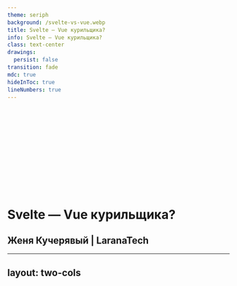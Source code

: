```yaml
---
theme: seriph
background: /svelte-vs-vue.webp
title: Svelte — Vue курильщика?
info: Svelte — Vue курильщика?
class: text-center
drawings:
  persist: false
transition: fade
mdc: true
hideInToc: true
lineNumbers: true
---
```


<br><br><br><br><br><br><br><br><br><br><br>

<div class="block">

# Svelte — Vue курильщика?

## Женя Кучерявый | LaranaTech

</div>

---
layout: two-cols
---

<Title title="Кто я?" />

<v-clicks>

- ## Организатор московских дринкапов
- ## Контрибутор в опенсорс
- ## Мультипотенциал
- ## Изобретатель
- ## Философ
- ## Основатель LaranaTech
- ## Использую Svelte на работе

</v-clicks>

::right::

<img src="/public/photo.webp" style="position: absolute; top: 0; right: -20px; bottom: 0; width: 400px;" />

---
layout: center
class: text-center
---

<span style="font-size: 5rem;">x885</span>

---

<Title title="Что такое Svelte" />

<v-switch>

<template #1>

- ## Что-то среднее между Angular и React

</template>

<template #2>

- ## ~~Что-то среднее между Angular и React~~

</template>

<template #3>

- ## ~~Что-то среднее между Angular и React~~
- ## Что-то среднее между Vue и React

</template>

<template #4>

- ## ~~Что-то среднее между Angular и React~~
- ## Что-то среднее между Vue и React
- ## В РФ на Svelte пишет 2+ компании

</template>

</v-switch>

---
layout: center
class: text-center
---

<Title title="Что такое Svelte" />

> ## Svelte разрабатывается по приницу
> ## hype driven development

<br>

<v-click>

## (c) Денис Чернов

</v-click>


---
layout: center
---

<img src="/public/drink_0.webp" />

---
layout: center
---

<img src="/public/dring.webp" />

---
layout: center
class: text-center
---

<Title title="Что такое Svelte" />

> ## Svelte — Vue курильщика &nbsp;

<br>

<v-click>

## (c) Денис Чернов

</v-click>

---
layout: center
class: text-center
---

<Title title="Что такое Svelte" />

> ## Svelte — Vue курильщика?

<br>

<v-click>

## (c) Женя Кучерявый

</v-click>

---

<Title title="Как будет проводиться сравнение" />

<v-clicks>

- ## Разбираем фичи фреймворка
- ## Оцениваем: Кринж и База?

</v-clicks>

<Plus type="base" v-click />
<Plus type="cringe" v-click />

<v-click>

- ## В конце подводим итоги

</v-click>

<br><br>

<v-click>

> ## <span class="orange">!</span> Рассмотрим не все аспекты

</v-click>

---
layout: center
---

<img src="/public/gosling.jpg" style="height: 530px;" />

---
title: Синтаксис
---

<Title cat="Синтаксис" lang="vue" />

````md magic-move

```vue
<script setup lang="ts">
	import { ref } from 'vue'

	const items = ref([])
	const text = ref('')

	const addItem = () => {
		items.value.push(text)
		text.value = ''
	}
</script>

<template>
	<div v-for="(item, key) of items" :key class="item">{{ item }}</div>
	<form @submit.prevent="addItem">
		<input v-model="text" />
		<button type="submit">Submit</button>
	</form>
</template>
```

```vue
<template>
	<div v-for="(item, key) of items" :key class="item">{{ item }}</div>
	<form @submit.prevent="addItem">
		<input v-model="text" />
		<button type="submit">Submit</button>
	</form>
</template>

<style scoped>
	.item {
		color: red;
	}
</style>
```

````

<Plus type="base" v-click />

---

<Title cat="Синтаксис" lang="svelte" />

````md magic-move

```svelte
<script lang="ts">
	const items = $state([])
	const text = $state('')

	const addItem = (e) => {
		e.preventDefault()
		items.push(text)
		text = ''
	}
</script>

{#each items as item, i}
	<div class="item">{item}</div>
{/each}
<form onsubmit={addItem}>
	<input bind:value={text} />
	<button type="submit">Submit</button>
</form>
```

```svelte
{#each items as item, i}
	<div class="item">{item}</div>
{/each}
<form onsubmit={addItem}>
	<input bind:value={text} />
	<button type="submit">Submit</button>
</form>

<style>
	.item {
		color: red;
	}
</style>
```

````

<Plus type="base" v-click />

---


<Title cat="Синтаксис" lang="svelte" />

```svelte
<script>
	import { interval, startWith } from 'rxjs'

	const timer$ = interval(1000).pipe(
		startWith(0)
	)
</script>

<p>Counter: {$timer$}</p>
```

---
title: События
---

<Title cat="Cобытия" lang="vue" />

````md magic-move

```vue
<button
	v-on:click="increase"
	v-on:click.right.prevent.stop.once="decrease"
	v-on:click="(event) => increase(event)"
	v-on:click="counter++"
	v-on:click="increase($event)"
	v-on:click="console.log(1); console.log(2); console.log(3)"
>
	Click me!
</button>
```

```vue {all|2|3|4|5|6|7}
<button
	@click="increase"
	@click.right.prevent.stop.once="decrease"
	@click="(event) => increase(event)"
	@click="counter++"
	@click="increase($event)"
	@click="console.log(1); console.log(2); console.log(3)"
>
	Click me!
</button>
```

```vue
<script setup lang="ts">
	defineEmits({
		submit(payload: { email: string, password: string }) {
			// return `true` or `false` to indicate
			// validation pass / fail
		}
	})
</script>

<template>
	<button
		@click="$emit(
			'submit',
			{ email: 'e@vgenii.ru', password: 'qwerty' }
		)"
	>
		Submit
	</button>
</template>
```

````

---
layout: center
---

<Title cat="Cобытия" lang="vue" />

<CenterPlus :cringe="1" :base="4" />

---

<Title cat="Cобытия" lang="svelte" />

````md magic-move

```svelte {all|2|6-7}
<script lang="ts">
	import { createEventDispatcher } from 'svelte'
	const dispatch = createEventDispatcher()
</script>

<button on:click={() => dispatch('decrement')}>decrement</button>
<button on:click={() => dispatch('increment')}>increment</button>
```

```svelte
<Stepper
	on:decrement|stopPropagation={() => n -= 1}
	on:increment|preventDefault={() => n += 1}
/>
```

````

<Plus type="cringe" v-click />

---

<Title cat="Cобытия" lang="svelte" />

````md magic-move

```svelte {all|2|3|4}
<button
	onclick={counter.increase}
	onclick={(event) => counter.increase(event)}
	{onclick}
>
	Click me!
</button>
```

```svelte
<script lang="ts">
	const makeHandler = () => {
		return () => {
			console.log(111)
		}
	}
</script>

<button onclick={makeHandler()}>Click me!</button>

```

````

---
layout: center
---

<Title cat="Cобытия" lang="svelte" />

<CenterPlus :cringe="1" :base="3" />

---
title: Пропсы
---

<Title cat="Пропсы" lang="vue" />

````md magic-move

```vue
<script setup>
	import { computed } from 'vue'

	const props = defineProps(['value'])

	const computedValue = computed(() => props.value * 2)
</script>
```

```vue
<script setup>
	import { computed } from 'vue'

	const props = defineProps({
		value: Number,
	})

	const computedValue = computed(() => props.value * 2)
</script>
```

```vue
<script setup>
	import { computed } from 'vue'

	const props = defineProps({
		value: {
			type: Number,
			required: true,
			validator: (val) => val % 2 === 0,
		},
	})

	const computedValue = computed(() => props.value * 2)
</script>
```

```vue
<script setup lang="ts">
	import { computed } from 'vue'

	const props = defineProps<{
		value: number
	}>()

	const computedValue = computed(() => props.value * 2)
</script>
```

```vue
<script setup lang="ts">
	interface Props {
		msg?: string
		labels?: string[]
	}

	const props = withDefaults(defineProps<Props>(), {
		msg: 'hello',
		labels: () => ['one', 'two'],
	})
</script>
```

````

---
layout: center
---

<Title cat="Пропсы" lang="vue" />

<CenterPlus :cringe="2" :base="3" />

---

<Title cat="Пропсы" lang="svelte" />

```svelte {all|2-5|7-10|14|15|16}
<script lang="ts">
	type Props = {
		value: number
		label?: string
	}

	let {
		value,
		label = 'Default label',
	}: Props = $props()
</script>

<Component
	value={value}
	{label}
	{...props}
/>
```

<Plus type="base" v-click />

---
layout: center
class: text-center
---

> ## Write less, do more

<br>

<v-switch>

<template #0>

## jQuery

</template>

<template #1>

## ~~jQuery~~

## Svelte

</template>

</v-switch>

---
hideInToc: true
layout: center
---

<Title cat="Пропсы" />

## Односторонняя реактивность

<Plus type="base" v-click />

---
title: Реактивность
---

<Title title="Двусторонняя реактивность" />

```tsx {all|9,10}
// React
type Props = {
	value: string
	onChange: (value: string) => void
}

function Input({ value, onChange }: Props) {
	return <input
		value={value}
		onchange={(e) => onChange(e.target.value)}
	/>
}

```

<Plus type="cringe" v-click />

---

<Title cat="Реактивность" lang="vue" title="v-model" />

````md magic-move

```vue
<script setup lang="ts">
	const props = defineProps(['modelValue'])
	const emit = defineEmits(['update:modelValue'])
</script>
<template>
	<input
		:value="props.modelValue"
		@input="emit('update:modelValue', $event.target.value)"
	/>
</template>
```

```vue
<template>
	<Input
		:modelValue="value"
		@update:modelValue="$event => (value = $event)"
	/>
</template>
```

```vue
<script setup lang="ts">
	const model = defineModel({ type: String })
</script>

<template>
	<input v-model="model" />
</template>
```

```vue {all|3}
<script setup lang="ts">
	const value = defineModel({ type: String })
	const error = defineModel('error', { type: String })
</script>

<template>
	<div>
		<input v-model="value" />
		<div v-if="error" class="red">
			{{ error }}
		</div>
	</div>
</template>
```

```vue
<template>
	<ValidatedInput v-model="text" v-model:error="error" />
</template>
```

````

---
layout: center
---

<Title cat="Реактивность" lang="vue" title="v-model" />

<CenterPlus :cringe="1" :base="2" />

---

<Title cat="Реактивность" lang="svelte" title="$bindable()" />

```svelte {all|3-4|8-9|13}
<script lang="ts">
	type Props = {
		value: string
		error: string
	}

	let {
		value = $bindable('default value'),
		error = $bindable(),
	}: Props = $props()
</script>

<input bind:value={value} bind:error={error} />
```

<Plus type="base" :value="2" v-click />

---
title: computed / $derived
---

<Title cat="Вычисляемые значения" lang="vue" title="computed" />

```vue
<script setup lang="ts">
	import { ref, computed } from 'vue'

	const counter1 = ref(0)
	const counter2 = ref(0)

	const allowComputing = ref(false)

	const totalCounter = computed(() => {
		if (allowComputing.value) {
			return counter1.value + counter2.value
		}
		return 0
	})
</script>
```

<Plus type="base" v-click />

---

<Title cat="Вычисляемые значения" lang="svelte" title="$derived" />

````md magic-move

```svelte {all|6}
<script lang="ts">
	let counter1 = $state(0)
	let counter2 = $state(0)
	let allowComputing = $state(false)

	let totalCounter = $derived($allowComputing ? $counter1 + $counter2 : 0)
</script>
```

```svelte
<script lang="ts">
	let counter1 = $state(0)
	let counter2 = $state(0)
	let allowComputing = $state(false)

	let totalCounter = $derived.by(() => {
		if ($allowComputing) {
			return $counter1 + $counter2
		}
		return 0
	})
</script>
```

````

<Plus type="base" v-click.at="[1]" />

<Plus type="cringe" v-click.at="[3]" />

---
title: Сторы
---

<Title cat="Сторы" />

````md magic-move

```ts
import { ref } from 'vue'

export const makeStore = () => {
	const counter = ref(0)

	const increase = () => {
		counter.value += 1
	}

	const decrease = () => {
		counter.value -= 1
	}

	return {
		counter,
		increase,
		decrease,
	}
}
```

```ts
import { writable, get } from 'svelte/store'

export const makeStore = () => {
	const counter = writable(0)

	const increase = () => {
		counter.set(get(counter) + 1)
	}

	const decrease = () => {
		counter.set(get(counter) - 1)
	}

	return {
		counter,
		increase,
		decrease,
	}
}
```

````

<Plus type="base" v-click />

---
title: Хуки
---

<Title cat="Хуки" lang="vue" />

```vue {all|4-6|7-9|10-12}
<script setup lang="ts">
	import { onMounted, onUnmounted, onUpdated } from 'vue'

	onMounted(() => {
		console.log(`the component is now mounted.`)
	})
	onUnmounted(() => {
		console.log(`the component is now unmounted.`)
	})
	onUpdated(() => {
		console.log(`the component is now updated.`)
	})
</script>
```

---
layout: center
---

<Title cat="Хуки" lang="vue" />

<CenterPlus :cringe="1" :base="3" />

---

<Title cat="Хуки" lang="svelte" />

```svelte {all|4-6|7-9|10-15}
<script lang="ts">
	import { onMount, onDestroy, tick } from 'svelte'

	onMount(() => {
		console.log('the component has mounted')
	})
	onDestroy(() => {
		console.log('the component is being destroyed')
	})
	$effect.pre(() => {
		console.log('the component is about to update')
		tick().then(() => {
				console.log('the component just updated')
		})
	})
</script>
```

---
layout: center
---

<Title cat="Хуки" lang="svelte" />

<CenterPlus :cringe="1" :base="2" />

---
title: Provide / Context
---

<Title cat="Контекст" lang="vue" title="provide/inject" />

````md magic-move

```vue {all|1-6|8-12}
<script setup lang="ts">
	import { ref, provide } from 'vue'

	const count = ref(0)
	provide('key', count)
</script>

<script setup lang="ts">
	import { inject } from 'vue'

	const message = inject('message', 'default value')
</script>
```

```ts
import { createApp } from 'vue'

const app = createApp({})

app.provide(/* key */ 'message', /* value */ 'hello!')

```

````

<Plus type="base" :value="1" v-click />

---

<Title cat="Контекст" lang="svelte" title="setContext/getContext" />

```ts
import { getContext, setContext } from 'svelte'

const key = 'user'

export function setUserContext(user: User) {
	setContext(key, user)
}

export function getUserContext() {
	return getContext(key) as User
}
```

<Plus type="base" :value="1" v-click />

---
title: Composables / Actions
layout: center
---

<Title cat="Переиспользование" lang="vue" title="composables" />

<CenterPlus :base="1" />

---

<Title cat="Переиспользование" lang="svelte" title="actions" />

````md magic-move

```svelte
<script lang="ts">
	import type { Action } from 'svelte/action'

	const myaction: Action = (node) => {
		// the node has been mounted in the DOM

		$effect(() => {
			// setup goes here

			return () => {
				// teardown goes here
			}
		})
	}
</script>

<div use:myaction>...</div>
```

```ts {all}
import type { Action } from 'svelte/action'

const gestures: Action<
	HTMLDivElement,
	undefined,
	{
		onswipeleft: (e: CustomEvent) => void
		onswiperight: (e: CustomEvent) => void
	}
> = (node) => {
	$effect(() => {
		// ...
		node.dispatchEvent(new CustomEvent('swipeleft'))
		// ...
		node.dispatchEvent(new CustomEvent('swiperight'))
	})
}
```

```svelte
<script lang="ts">
	import { gestures } from './gestures'
</script>

<div
	use:gestures
	onswipeleft={next}
	onswiperight={prev}
>...</div>
```

````

---

<Title cat="Переиспользование кода фреймворка" lang="svelte" title="actions" />

<v-clicks>

- ## Должен быть прикреплён к элементу
- ## Нельзя прикрепить к компоненту
- ## Можно объявить кастомные события (deprecated)

</v-clicks>

---

<Title cat="Переиспользование кода фреймворка" lang="svelte" title="@attach" />

```svelte
<canvas
	width={32}
	height={32}
	{@attach (canvas) => {
		const context = canvas.getContext('2d')

		$effect(() => {
			context.fillStyle = color
			context.fillRect(0, 0, canvas.width, canvas.height)
		})
	}}
></canvas>
```

---
layout: center
---

<Title cat="Переиспользование кода фреймворка" lang="svelte" title="actions / @attach" />

<CenterPlus :cringe="3" :base="1" />

---
title: Стили
---

<Title cat="Стили" lang="svelte" />

```svelte {all|12-16|6|7|8|9}
<script lang="ts">
	let { active }: { active: boolean } = $props()
</script>

<div
	class="active"
	class:active={active}
	class:active
	class={{ disabled: !isActive }}
></div>

<style>
	.active {
		color: red;
	}
</style>
```

<Plus type="base" :value="4" v-click />

---

<Title cat="Стили" lang="vue" />

```vue {all|1-5}
<style>
	.row {
		display: flex;
	}
</style>

<style scoped>
	.row {
		display: flex;
	}
</style>

<style module>
	.row {
		display: flex;
	}
</style>
```

<Plus type="cringe" :value="1" v-click />

---
title: Анимации
layout: center
class: text-center
---

<Title title="Анимации" />

## У обоих фреймворков классные инструменты для анимаций

<Plus type="base" v-click />

---
title: Слоты
---

<Title cat="Фрагменты шаблонов" lang="vue" title="slot" />

````md magic-move

```vue {all|7|4|9-11}
<template>
	<header>
		<div>
			<slot name="left">LaranaTech</slot>
		</div>
		<div>
			<slot />
		</div>
		<div v-if="$slots.right">
			<slot name="right" />
		</div>
	</header>
</template>
```

```vue {all|6|3-5}
<template>
	<Header>
		<template #left>
			<LaranaSvg />
		</template>
		<Menu />
	</Header>
</template>
```

````

---

<Title cat="Фрагменты шаблонов" lang="vue" title="slot" />

<v-clicks>

- ## Дефолтный слот
- ## Named slots
- ## Conditional slots
- ## Dynamic slot names
- ## Scoped slots
- ## Renderless components

</v-clicks>

<Plus type="base" :value="6" v-click />

---

<Title cat="Фрагменты шаблонов" lang="svelte" title="snippet" />

````md magic-move

```svelte {all|2-6|10|11|12-14}
<script>
	let {
		left = 'LaranaTech',
		right,
		children,
	} = $props()
</script>

<header>
	<div>{@render left()}</div>
	<div>{@render children?.()}</div>
	{if right}
		<div>{@render right()}</div>
	{/if}
</header>
```

```svelte
{#snippet left()}
	<LaranaSvg />
{/snippet}

<Header {left}>
	<Menu />
</Header>
```

```svelte
<Header>
	{#snippet left()}
		<LaranaSvg />
	{/snippet}

	<Menu />
</Header>
```

```svelte
<Table data={fruits}>
	{#snippet header()}
		<th>fruit</th>
		<th>qty</th>
		<th>price</th>
		<th>total</th>
	{/snippet}

	{#snippet row(d)}
		<td>{d.name}</td>
		<td>{d.qty}</td>
		<td>{d.price}</td>
		<td>{d.qty * d.price}</td>
	{/snippet}
</Table>
```

```svelte {all|1,9,11|15-17}
<script lang="ts" generics="T">
	import type { Snippet } from 'svelte'

	let {
		data,
		children,
		row
	}: {
		data: T[]
		children: Snippet
		row: Snippet<[T]>
	} = $props()
</script>

{#each data as item}
	<tr>{@render row(item)}</tr>
{/each}
```

````

<Plus type="base" :value="6" v-click />

---
title: Роутинг
layout: two-cols
---

<Title cat="Роутинг" lang="vue" />

<v-clicks>

- ## Официальный роутер
- ## Поддержка
- ## В целом удобный роутер
- ## Вдохновил на создание `@laranatech/router`

</v-clicks>

::right::

<Qr data="https://www.npmjs.com/package/@laranatech/router" label="@laranatech/router" v-click />

<Plus type="larana" :value="4" v-click />

---
layout: center
class: text-center
hideInToc: true
---

<Title cat="Роутинг" lang="svelte" />

<v-switch>

<template #1>

## Ясно, Женя забыл сделать слайд

</template>

<template #2>

## ~~Ясно, Женя забыл сделать слайд~~

</template>

<template #3>

## В Svelte нет официального ПОДДЕРЖИВАЕМОГО роутера

</template>

<template #4>

## В Svelte нет официального ПОДДЕРЖИВАЕМОГО роутера

<Plus type="cringe" />

</template>

</v-switch>


---
title: Virtual DOM
layout: center
---

<Title title="Virtual DOM" />

<img src="/public/vdom.jpg" />

---
layout: center
---

<Qr data="https://www.youtube.com/watch?v=x7cQ3mrcKaY" label="Pete Hunt: React: Rethinking best practices -- JSConf EU" />

---

<Title cat="Virtual DOM" lang="svelte" />

<v-click>

## Ясно, в Svelte забыли добавить vDOM

</v-click>

<v-click>

<Plus type="base" />

</v-click>

---
layout: center
---

<Title cat="Virtual DOM" lang="vue" />

<img src="/public/vapor.png" />

---
title: Сборка
---

<Title cat="Сборка" lang="vue" />

<v-clicks>

- ## <span class="yellow">Код фреймворка остаётся в итоговом бандле</span>
- ## <span class="green">Создатели Vue подарили нам Vite</span>

</v-clicks>

<v-click>

<Plus type="base" />

</v-click>

<v-click>

- ## <span class="yellow">Создатели Vue скоро подарят нам rolldown</span>

</v-click>

---

<Title cat="Сборка" lang="svelte" />

<v-click>

- ## <span class="yellow"> Требуется дополнительный этап сборки — «компиляция» </span>

</v-click>

<v-click>

- ## <span class="green">После сборки от фреймворка не остаётся и следа</span>

</v-click>

<v-click>

<Plus type="base" />

</v-click>

---
layout: center
---

<Title cat="Сборка" lang="svelte" />

<Qr data="https://github.com/MrWaip/svelte-rs-2" />

---
title: Миграция
---

<Title cat="Миграция" lang="svelte" />

<v-clicks>

- ## Есть гайд по миграции
- ## Есть скрипт для миграции
- ## Есть legacy-режим

</v-clicks>

<Plus type="base" :value="3" v-click />

---
layout: center
---

<Title cat="Миграция" lang="vue" title="Боль" />

<img src="/public/naruto.webp" style="height: 480px;" />

---
layout: center
---

<Title cat="Миграция" lang="vue" title="Боль" />

<img src="/public/hero.jpg" style="height: 480px;" />

---
layout: center
---

<Title cat="Миграция" lang="vue" title="Боль" />

<Qr data="https://www.youtube.com/watch?v=cp2rRlEK2ic" label="Пусть наебнётся" />

<Plus type="cringe" v-click />

---
layout: center
title: Итоги
---

<Title title="Итоги" />

<Totals />

---

<Title title="Итоги" />

<v-clicks>

- ## Рассмотрели не все критерии
- ## Спикер пердвзят

</v-clicks>

<br>

<v-clicks>

- ## Svelte становится беднее
- ## Не всегдя бедность лишает его глубины
- ## Vue классный
- ## React хуже всего

</v-clicks>


---

<CounterTable />

---
layout: center
class: text-center
---

<Title title="Спасибо за внимание" />

<Qr data="https://t.me/+DwMpehY_jcM1YzIy" label="@frontend_director" />

<br>

## Женя Кучерявый
